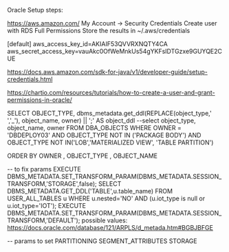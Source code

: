 Oracle Setup steps:

https://aws.amazon.com/
My Account -> Security Credentials
Create user with RDS Full Permissions
Store the results in ~/.aws/credentials

[default]
aws_access_key_id=AKIAIF53QVVRXNQTY4CA
aws_secret_access_key=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

https://docs.aws.amazon.com/sdk-for-java/v1/developer-guide/setup-credentials.html



https://chartio.com/resources/tutorials/how-to-create-a-user-and-grant-permissions-in-oracle/

SELECT OBJECT_TYPE, dbms_metadata.get_ddl(REPLACE(object_type,' ','_'), object_name, owner) || ';' AS object_ddl
--select object_type, object_name, owner
FROM DBA_OBJECTS
WHERE
      OWNER = 'DBDEPLOY03'
  AND OBJECT_TYPE NOT IN ('PACKAGE BODY')
  AND OBJECT_TYPE NOT IN('LOB','MATERIALIZED VIEW', 'TABLE PARTITION')

ORDER BY
    OWNER
  , OBJECT_TYPE
  , OBJECT_NAME


-- to fix params
EXECUTE DBMS_METADATA.SET_TRANSFORM_PARAM(DBMS_METADATA.SESSION_TRANSFORM,'STORAGE',false);
SELECT DBMS_METADATA.GET_DDL('TABLE',u.table_name)
     FROM USER_ALL_TABLES u
     WHERE u.nested='NO'
     AND (u.iot_type is null or u.iot_type='IOT');
EXECUTE DBMS_METADATA.SET_TRANSFORM_PARAM(DBMS_METADATA.SESSION_TRANSFORM,'DEFAULT');
possible values: https://docs.oracle.com/database/121/ARPLS/d_metada.htm#BGBJBFGE

-- params to set
PARTITIONING
SEGMENT_ATTRIBUTES
STORAGE
